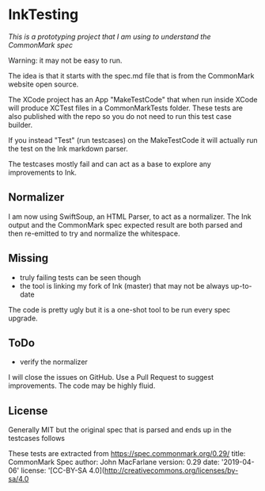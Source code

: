 #  InkTesting

*This is a prototyping project that I am using to understand the CommonMark spec*

Warning: it may not be easy to run.

The idea is that it starts with the spec.md file that is from the CommonMark website open source.

The XCode project has an App "MakeTestCode" that when run inside XCode will produce XCTest files in a CommonMarkTests folder.  These tests are also published with the repo so you do not need to run this test case builder.

If you instead "Test" (run testcases) on the MakeTestCode it will actually run the test on the Ink markdown parser. 

The testcases mostly fail and can act as a base to explore any improvements to Ink.
 
## Normalizer

I am now using SwiftSoup, an HTML Parser, to act as a normalizer.  The Ink output and the CommonMark spec expected result are both parsed and then re-emitted to try and normalize the whitespace.

## **Missing**
 
 - truly failing tests can be seen though
 - the tool is linking my fork of Ink (master) that may not be always up-to-date
 
 The code is pretty ugly but it is a one-shot tool to be run every spec upgrade.
 
## **ToDo**
 - verify the normalizer
 
 I will close the issues on GitHub.  Use a Pull Request to suggest improvements.  The code may be highly fluid.
 
## License

Generally MIT but the original spec that is parsed and ends up in the testcases follows
 
 These tests are extracted from https://spec.commonmark.org/0.29/
 title: CommonMark Spec
 author: John MacFarlane
 version: 0.29
 date: '2019-04-06'
 license: '[CC-BY-SA 4.0](http://creativecommons.org/licenses/by-sa/4.0
